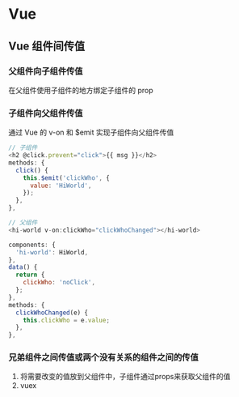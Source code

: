 # Vue 

## Vue 组件间传值

### 父组件向子组件传值

在父组件使用子组件的地方绑定子组件的 prop

### 子组件向父组件传值

通过 Vue 的 v-on 和 $emit 实现子组件向父组件传值

```JavaScript
// 子组件
<h2 @click.prevent="click">{{ msg }}</h2>
methods: {
  click() {
    this.$emit('clickWho', {
      value: 'HiWorld',
    });
  },
},

// 父组件
<hi-world v-on:clickWho="clickWhoChanged"></hi-world>

components: {
  'hi-world': HiWorld,
},
data() {
  return {
    clickWho: 'noClick',
  };
},
methods: {
  clickWhoChanged(e) {
    this.clickWho = e.value;
  },
},
```

### 兄弟组件之间传值或两个没有关系的组件之间的传值

1. 将需要改变的值放到父组件中，子组件通过props来获取父组件的值
2. vuex